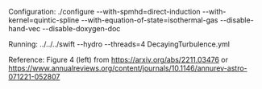Configuration:
./configure --with-spmhd=direct-induction --with-kernel=quintic-spline --with-equation-of-state=isothermal-gas --disable-hand-vec --disable-doxygen-doc

Running:
../../../swift --hydro --threads=4 DecayingTurbulence.yml

Reference:
Figure 4 (left) from https://arxiv.org/abs/2211.03476 or https://www.annualreviews.org/content/journals/10.1146/annurev-astro-071221-052807
